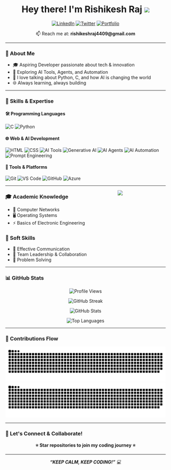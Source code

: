 <h1 align="center">Hey there! I'm Rishikesh Raj <img src="https://media.giphy.com/media/hvRJCLFzcasrR4ia7z/giphy.gif" width="30px"></h1>

<p align="center">
  <a href="https://www.linkedin.com/in/rishikesh-raj-b68642250/"><img src="https://img.shields.io/badge/LinkedIn-0A66C2?style=for-the-badge&logo=linkedin&logoColor=white" alt="LinkedIn"/></a>
  <a href="https://twitter.com/Rishikesh1136"><img src="https://img.shields.io/badge/Twitter-1DA1F2?style=for-the-badge&logo=twitter&logoColor=white" alt="Twitter"/></a>
  <a href="https://rishikesh-001.github.io/Rishikesh-s-Portfolio/#home"><img src="https://img.shields.io/badge/Portfolio-000000?style=for-the-badge&logo=vercel&logoColor=white" alt="Portfolio"/></a>
</p>

<p align="center">📫 Reach me at: <strong>rishikeshraj4409@gmail.com</strong></p>

---

### 🚀 About Me
- 🎓 Aspiring Developer passionate about tech & innovation
- 🤖 Exploring AI Tools, Agents, and Automation
- 💬 I love talking about Python, C, and how AI is changing the world
- 🌐 Always learning, always building

---

### 🧠 Skills & Expertise

#### 🛠 Programming Languages
![C](https://img.shields.io/badge/C-A8B9CC?style=for-the-badge&logo=c&logoColor=white)
![Python](https://img.shields.io/badge/Python-3776AB?style=for-the-badge&logo=python&logoColor=white)

#### 🌐 Web & AI Development
![HTML](https://img.shields.io/badge/HTML-E34F26?style=for-the-badge&logo=html5&logoColor=white)
![CSS](https://img.shields.io/badge/CSS-1572B6?style=for-the-badge&logo=css3&logoColor=white)
![AI Tools](https://img.shields.io/badge/AI_Tools-FFCA28?style=for-the-badge)
![Generative AI](https://img.shields.io/badge/Generative_AI-FFCA28?style=for-the-badge)
![AI Agents](https://img.shields.io/badge/AI_Agents-FFCA28?style=for-the-badge)
![AI Automation](https://img.shields.io/badge/AI_Automation-FFCA28?style=for-the-badge)
![Prompt Engineering](https://img.shields.io/badge/Prompting-FFCA28?style=for-the-badge)

#### 🧰 Tools & Platforms
![Git](https://img.shields.io/badge/Git-F05032?style=for-the-badge&logo=git&logoColor=white)
![VS Code](https://img.shields.io/badge/VS_Code-007ACC?style=for-the-badge&logo=visual-studio-code&logoColor=white)
![GitHub](https://img.shields.io/badge/GitHub-181717?style=for-the-badge&logo=github&logoColor=white)
![Azure](https://img.shields.io/badge/Azure-007ACC?style=for-the-badge&logo=visual-studio-code&logoColor=white)

---

<img src="https://media.giphy.com/media/Sh1iCtJZEdx4PFYy4q/giphy.gif" width="30%" align="right">

### 🎓 Academic Knowledge
- 🔌 Computer Networks  
- 🖥️ Operating Systems  
- ⚡ Basics of Electronic Engineering

### 💼 Soft Skills
- 💬 Effective Communication  
- 👥 Team Leadership & Collaboration  
- 🔧 Problem Solving  

---

### 📊 GitHub Stats

<p align="center">
  <img src="https://komarev.com/ghpvc/?username=Rishikesh-001&style=for-the-badge&color=blue" alt="Profile Views" />
</p>

<p align="center">
  <img src="https://github-readme-streak-stats.herokuapp.com/?user=Rishikesh-001&theme=blueberry" alt="GitHub Streak" />
</p>

<p align="center">
  <img src="https://github-readme-stats.vercel.app/api?username=Rishikesh-001&show_icons=true&theme=radical" alt="GitHub Stats" />
</p>

<p align="center">
  <img src="https://github-readme-stats.vercel.app/api/top-langs/?username=Rishikesh-001&layout=compact&theme=radical" alt="Top Languages" />
</p>

---

### 🐍 Contributions Flow

![GitHub Snake Light](https://raw.githubusercontent.com/Platane/snk/output/github-contribution-grid-snake.svg#gh-light-mode-only)
![GitHub Snake Dark](https://raw.githubusercontent.com/Platane/snk/output/github-contribution-grid-snake-dark.svg#gh-dark-mode-only)

---

### 🌟 Let's Connect & Collaborate!
<p align="center"><strong>⭐ Star repositories to join my coding journey ⭐</strong></p>

---

<p align="center">
  <em><strong>“KEEP CALM, KEEP CODING!”</strong> 💻</em>
</p>


